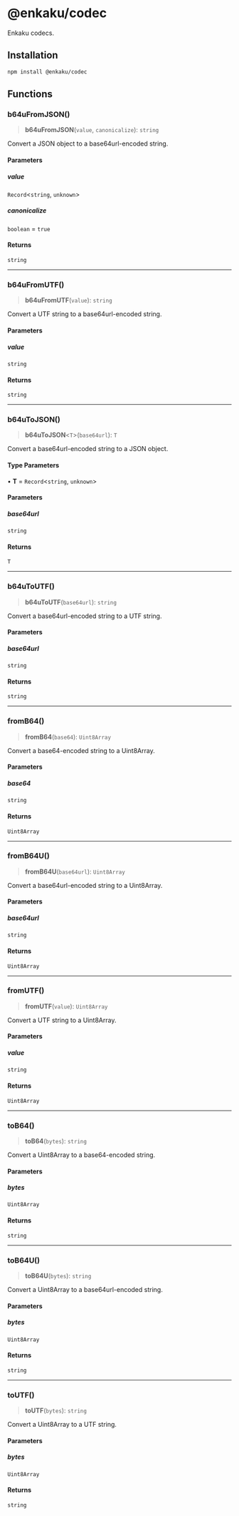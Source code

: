 # @enkaku/codec

Enkaku codecs.

## Installation

```sh
npm install @enkaku/codec
```

## Functions

### b64uFromJSON()

> **b64uFromJSON**(`value`, `canonicalize`): `string`

Convert a JSON object to a base64url-encoded string.

#### Parameters

##### value

`Record`\<`string`, `unknown`\>

##### canonicalize

`boolean` = `true`

#### Returns

`string`

***

### b64uFromUTF()

> **b64uFromUTF**(`value`): `string`

Convert a UTF string to a base64url-encoded string.

#### Parameters

##### value

`string`

#### Returns

`string`

***

### b64uToJSON()

> **b64uToJSON**\<`T`\>(`base64url`): `T`

Convert a base64url-encoded string to a JSON object.

#### Type Parameters

• **T** = `Record`\<`string`, `unknown`\>

#### Parameters

##### base64url

`string`

#### Returns

`T`

***

### b64uToUTF()

> **b64uToUTF**(`base64url`): `string`

Convert a base64url-encoded string to a UTF string.

#### Parameters

##### base64url

`string`

#### Returns

`string`

***

### fromB64()

> **fromB64**(`base64`): `Uint8Array`

Convert a base64-encoded string to a Uint8Array.

#### Parameters

##### base64

`string`

#### Returns

`Uint8Array`

***

### fromB64U()

> **fromB64U**(`base64url`): `Uint8Array`

Convert a base64url-encoded string to a Uint8Array.

#### Parameters

##### base64url

`string`

#### Returns

`Uint8Array`

***

### fromUTF()

> **fromUTF**(`value`): `Uint8Array`

Convert a UTF string to a Uint8Array.

#### Parameters

##### value

`string`

#### Returns

`Uint8Array`

***

### toB64()

> **toB64**(`bytes`): `string`

Convert a Uint8Array to a base64-encoded string.

#### Parameters

##### bytes

`Uint8Array`

#### Returns

`string`

***

### toB64U()

> **toB64U**(`bytes`): `string`

Convert a Uint8Array to a base64url-encoded string.

#### Parameters

##### bytes

`Uint8Array`

#### Returns

`string`

***

### toUTF()

> **toUTF**(`bytes`): `string`

Convert a Uint8Array to a UTF string.

#### Parameters

##### bytes

`Uint8Array`

#### Returns

`string`
